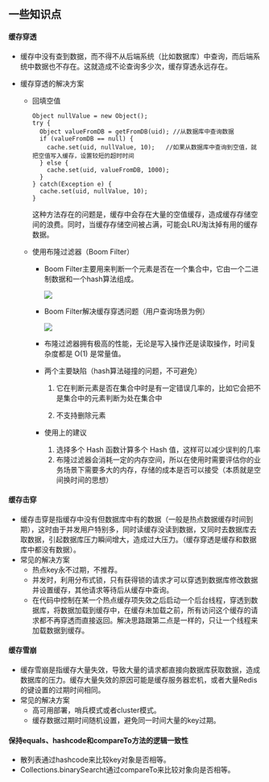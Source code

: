 ## 一些知识点

#### 缓存穿透

- 缓存中没有查到数据，而不得不从后端系统（比如数据库）中查询，而后端系统中数据也不存在。这就造成不论查询多少次，缓存穿透永远存在。

- 缓存穿透的解决方案

  - 回填空值

    ```
    Object nullValue = new Object();
    try {
      Object valueFromDB = getFromDB(uid); //从数据库中查询数据
      if (valueFromDB == null) {
        cache.set(uid, nullValue, 10);   //如果从数据库中查询到空值，就把空值写入缓存，设置较短的超时时间
      } else {
        cache.set(uid, valueFromDB, 1000);
      }
    } catch(Exception e) {
      cache.set(uid, nullValue, 10);
    }
    ```

    这种方法存在的问题是，缓存中会存在大量的空值缓存，造成缓存存储空间的浪费。同时，当缓存存储空间被占满，可能会LRU淘汰掉有用的缓存数据。

  - 使用布隆过滤器（Boom Filter）

    - Boom Filter主要用来判断一个元素是否在一个集合中，它由一个二进制数据和一个hash算法组成。

      ![](https://tva1.sinaimg.cn/large/00831rSTly1gd8kusasrhj30vk0c0q41.jpg)

    - Boom Filter解决缓存穿透问题（用户查询场景为例）

      ![](https://tva1.sinaimg.cn/large/00831rSTly1gd8kyqa3imj30wk0icgni.jpg)

    - 布隆过滤器拥有极高的性能，无论是写入操作还是读取操作，时间复杂度都是 O(1) 是常量值。

    - 两个主要缺陷（hash算法碰撞的问题，不可避免）

      1. 它在判断元素是否在集合中时是有一定错误几率的，比如它会把不是集合中的元素判断为处在集合中

      2. 不支持删除元素

    - 使用上的建议

      1. 选择多个 Hash 函数计算多个 Hash 值，这样可以减少误判的几率
      2. 布隆过滤器会消耗一定的内存空间，所以在使用时需要评估你的业务场景下需要多大的内存，存储的成本是否可以接受（本质就是空间换时间的思想）

#### 缓存击穿

- 缓存击穿是指缓存中没有但数据库中有的数据（一般是热点数据缓存时间到期），这时由于并发用户特别多，同时读缓存没读到数据，又同时去数据库去取数据，引起数据库压力瞬间增大，造成过大压力。（缓存穿透是缓存和数据库中都没有数据）。
- 常见的解决方案
  - 热点key永不过期，不推荐。
  - 并发时，利用分布式锁，只有获得锁的请求才可以穿透到数据库修改数据并设置缓存，其他请求等待后从缓存中查询。
  - 在代码中控制在某一个热点缓存项失效之后启动一个后台线程，穿透到数据库，将数据加载到缓存中，在缓存未加载之前，所有访问这个缓存的请求都不再穿透而直接返回。解决思路跟第二点是一样的，只让一个线程来加载数据到缓存。

#### 缓存雪崩

- 缓存雪崩是指缓存大量失效，导致大量的请求都直接向数据库获取数据，造成数据库的压力。缓存大量失效的原因可能是缓存服务器宏机，或者大量Redis的键设置的过期时间相同。
- 常见的解决方案
  - 高可用部署，哨兵模式或者cluster模式。
  - 缓存数据过期时间随机设置，避免同一时间大量的key过期。

#### 保持equals、hashcode和compareTo方法的逻辑一致性

- 散列表通过hashcode来比较key对象是否相等。
- Collections.binarySearcht通过compareTo来比较对象向是否相等。